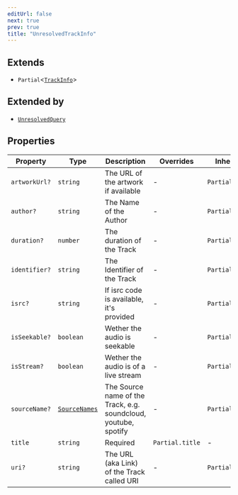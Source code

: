 ```yaml
---
editUrl: false
next: true
prev: true
title: "UnresolvedTrackInfo"
---
```


## Extends

- `Partial`\<[`TrackInfo`](/api/interfaces/trackinfo/)\>

## Extended by

- [`UnresolvedQuery`](/api/interfaces/unresolvedquery/)

## Properties

| Property | Type | Description | Overrides | Inherited from | Defined in |
| ------ | ------ | ------ | ------ | ------ | ------ |
| `artworkUrl?` | `string` | The URL of the artwork if available | - | `Partial.artworkUrl` | [src/structures/Types/Track.ts:45](https://github.com/appujet/lavalink-client/blob/4880e032861893b27e80b7c2d6c36639afbb3479/src/structures/Types/Track.ts#L45) |
| `author?` | `string` | The Name of the Author | - | `Partial.author` | [src/structures/Types/Track.ts:41](https://github.com/appujet/lavalink-client/blob/4880e032861893b27e80b7c2d6c36639afbb3479/src/structures/Types/Track.ts#L41) |
| `duration?` | `number` | The duration of the Track | - | `Partial.duration` | [src/structures/Types/Track.ts:43](https://github.com/appujet/lavalink-client/blob/4880e032861893b27e80b7c2d6c36639afbb3479/src/structures/Types/Track.ts#L43) |
| `identifier?` | `string` | The Identifier of the Track | - | `Partial.identifier` | [src/structures/Types/Track.ts:37](https://github.com/appujet/lavalink-client/blob/4880e032861893b27e80b7c2d6c36639afbb3479/src/structures/Types/Track.ts#L37) |
| `isrc?` | `string` | If isrc code is available, it's provided | - | `Partial.isrc` | [src/structures/Types/Track.ts:55](https://github.com/appujet/lavalink-client/blob/4880e032861893b27e80b7c2d6c36639afbb3479/src/structures/Types/Track.ts#L55) |
| `isSeekable?` | `boolean` | Wether the audio is seekable | - | `Partial.isSeekable` | [src/structures/Types/Track.ts:51](https://github.com/appujet/lavalink-client/blob/4880e032861893b27e80b7c2d6c36639afbb3479/src/structures/Types/Track.ts#L51) |
| `isStream?` | `boolean` | Wether the audio is of a live stream | - | `Partial.isStream` | [src/structures/Types/Track.ts:53](https://github.com/appujet/lavalink-client/blob/4880e032861893b27e80b7c2d6c36639afbb3479/src/structures/Types/Track.ts#L53) |
| `sourceName?` | [`SourceNames`](/api/type-aliases/sourcenames/) | The Source name of the Track, e.g. soundcloud, youtube, spotify | - | `Partial.sourceName` | [src/structures/Types/Track.ts:49](https://github.com/appujet/lavalink-client/blob/4880e032861893b27e80b7c2d6c36639afbb3479/src/structures/Types/Track.ts#L49) |
| `title` | `string` | Required | `Partial.title` | - | [src/structures/Types/Track.ts:125](https://github.com/appujet/lavalink-client/blob/4880e032861893b27e80b7c2d6c36639afbb3479/src/structures/Types/Track.ts#L125) |
| `uri?` | `string` | The URL (aka Link) of the Track called URI | - | `Partial.uri` | [src/structures/Types/Track.ts:47](https://github.com/appujet/lavalink-client/blob/4880e032861893b27e80b7c2d6c36639afbb3479/src/structures/Types/Track.ts#L47) |
